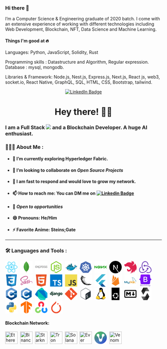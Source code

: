 ### Hi there 👋
I’m a Computer Science & Engineering graduate of 2020 batch. I come with an extensive experience of working with different technologies including Web Development, Blockchain, NFT, Data Science and Machine Learning.

#### Things I'm good at 🔥
Languages: Python, JavaScript, Solidity, Rust

Programming skills : Datastructure and Algorithm, Regular expression.
Database : mysql, mongodb.

Libraries & Framework: Node.js, Nest.js, Express.js, Next.js, React js, web3, socket.io, React Native, GraphQL, SQL, HTML, CSS, Bootstrap, tailwind.

<!--
**Ashutoshpython123/Ashutoshpython123** is a ✨ _special_ ✨ repository because its `README.md` (this file) appears on your GitHub profile.

Here are some ideas to get you started:

- 🔭 I’m currently working on ...
- 🌱 I’m currently learning ...
- 👯 I’m looking to collaborate on ...
- 🤔 I’m looking for help with ...
- 💬 Ask me about ...
- 📫 How to reach me: ...
- 😄 Pronouns: ...
- ⚡ Fun fact: ...
-->


<!--
*Sudip's Github Profile*
*Commit via github.dev
 -->
 
<div align="center">
<!--   <img src="https://media.giphy.com/media/M9gbBd9nbDrOTu1Mqx/giphy.gif" width="100"/> -->
 
  <div id="badges">
   <a href="https://www.linkedin.com/in/ashutosh-kumar-1363b0162/" target="_blank">
     <img src="https://img.shields.io/badge/LinkedIn-blue?style=for-the-badge&logo=linkedin&logoColor=white" alt="LinkedIn Badge"/>
   </a>
   
   <!-- 
 <a href="https://portfolio-metaloopa.vercel.app" target="_blank">
     <img src="https://img.shields.io/badge/Personal-Website-brightgreen/?style=for-the-badge&logo=appveyor" alt="Website Badge"/>
   </a>
   <a href="https://twitter.com/Metal_Oopa_" target="_blank">
     <img src="https://img.shields.io/badge/Twitter-blue?style=for-the-badge&logo=twitter&logoColor=white" alt="Twitter Badge"/>
   </a>
-->
 </div>
 
 
 
</div>
<div align="center">
  <h1>
   Hey there! 👋🏻
  </h1>
 </div>



<div align="left">

### I am a Full Stack <img src="https://media.giphy.com/media/WUlplcMpOCEmTGBtBW/giphy.gif" width="30"> and a Blockchain Developer. A huge AI enthusiast.

###  👨🏻‍💻 About Me :

 

- #### 🌱 I’m currently exploring **Hyperledger Fabric**.
- #### 👯 I’m looking to collaborate on *Open Source Projects*
- #### 💬 I am fast to respond and would love to grow my network.
- #### 📫 How to reach me: You can DM me on [![Linkedin Badge](https://img.shields.io/badge/LinkedIn-blue?style=flat&logo=Linkedin&logoColor=white)](https://www.linkedin.com/in/ashutosh-kumar-1363b0162)
- #### 🏢 *Open to opportunities*
- #### 😄 Pronouns: He/Him
- #### ⚡ Favorite Anime: Steins;Gate

</div>

***
### 🛠️ Languages and Tools :

<div>
  <img src="https://raw.githubusercontent.com/devicons/devicon/1119b9f84c0290e0f0b38982099a2bd027a48bf1/icons/react/react-original.svg" title="React" alt="React"  width="40" height="40"/>&nbsp;
 <img src="https://raw.githubusercontent.com/devicons/devicon/1119b9f84c0290e0f0b38982099a2bd027a48bf1/icons/mongodb/mongodb-original.svg" title="mongodb"  alt="mongodb" width="40" height="40"/>&nbsp;
 <img src="https://raw.githubusercontent.com/devicons/devicon/1119b9f84c0290e0f0b38982099a2bd027a48bf1/icons/express/express-original-wordmark.svg" title="express"  alt="express" width="40" height="40"/>&nbsp;
  <img src="https://raw.githubusercontent.com/devicons/devicon/1119b9f84c0290e0f0b38982099a2bd027a48bf1/icons/nodejs/nodejs-original.svg" title="NodeJS" alt="NodeJS"  width="40" height="40"/>&nbsp;
  <img src="https://raw.githubusercontent.com/devicons/devicon/master/icons/docker/docker-original.svg" title="Docker" alt="Docker"  width="40" height="40"/>&nbsp;
  <img src="https://raw.githubusercontent.com/devicons/devicon/master/icons/kubernetes/kubernetes-plain.svg" title="Kubernetes" alt="Kubernetes"  width="40" height="40"/>&nbsp;
  <img src="https://raw.githubusercontent.com/devicons/devicon/master/icons/nginx/nginx-original.svg" title="Nginx" alt="Nginx"  width="40" height="40"/>&nbsp;
  <img src="https://github.com/devicons/devicon/raw/master/icons/nextjs/nextjs-original.svg" title="NextJS" alt="NextJS"  width="40" height="40"/>&nbsp;
  <img src="https://raw.githubusercontent.com/devicons/devicon/master/icons/nestjs/nestjs-plain.svg" title="NestJS" alt="NestJS"  width="40" height="40"/>&nbsp;
  <img src="https://raw.githubusercontent.com/devicons/devicon/1119b9f84c0290e0f0b38982099a2bd027a48bf1/icons/redux/redux-original.svg" title="Redux" alt="Redux "  width="40" height="40"/>&nbsp;
  <img src="https://raw.githubusercontent.com/devicons/devicon/1119b9f84c0290e0f0b38982099a2bd027a48bf1/icons/css3/css3-original.svg"  title="CSS3" alt="CSS"  width="40" height="40"/>&nbsp;
  <img src="https://raw.githubusercontent.com/devicons/devicon/master/icons/sass/sass-original.svg"  title="Sass" alt="Sass"  width="40" height="40"/>&nbsp;
   <img src="https://raw.githubusercontent.com/devicons/devicon/1119b9f84c0290e0f0b38982099a2bd027a48bf1/icons/html5/html5-original.svg" title="HTML5" alt="HTML"  width="40" height="40"/>&nbsp;
  <img src="https://raw.githubusercontent.com/devicons/devicon/master/icons/typescript/typescript-original.svg" title="TypeScript"  alt="TypeScript" width="40" height="40"/>&nbsp;
  <img src="https://raw.githubusercontent.com/devicons/devicon/1119b9f84c0290e0f0b38982099a2bd027a48bf1/icons/javascript/javascript-original.svg" title="JavaScript"  alt="JavaScript" width="40" height="40"/>&nbsp;
 <img src="https://raw.githubusercontent.com/devicons/devicon/1119b9f84c0290e0f0b38982099a2bd027a48bf1/icons/flask/flask-original.svg" title="flask" alt="flask"  width="40" height="40"/>&nbsp;
  <img src="https://raw.githubusercontent.com/devicons/devicon/1119b9f84c0290e0f0b38982099a2bd027a48bf1/icons/flutter/flutter-original.svg" title="Flutter"    alt="Flutter" width="40" height="40"/>&nbsp;
  <img src="https://raw.githubusercontent.com/devicons/devicon/1119b9f84c0290e0f0b38982099a2bd027a48bf1/icons/firebase/firebase-plain.svg" title="Firebase"  alt="Firebase" width="40" height="40"/>&nbsp;
  <img src="https://raw.githubusercontent.com/devicons/devicon/1119b9f84c0290e0f0b38982099a2bd027a48bf1/icons/mysql/mysql-original-wordmark.svg" title="MySQL"  alt="MySQL" width="40" height="40"/>&nbsp;
   <img src="https://raw.githubusercontent.com/devicons/devicon/1119b9f84c0290e0f0b38982099a2bd027a48bf1/icons/bootstrap/bootstrap-original-wordmark.svg"  title="bootstrap" alt="bootstrap" width="40" height="40"/>&nbsp;
 <img  src="https://raw.githubusercontent.com/devicons/devicon/1119b9f84c0290e0f0b38982099a2bd027a48bf1/icons/cplusplus/cplusplus-original.svg" title="cplusplus"  alt="cplusplus" width="40" height="40"/>&nbsp;
 <img  src="https://raw.githubusercontent.com/devicons/devicon/1119b9f84c0290e0f0b38982099a2bd027a48bf1/icons/c/c-original.svg" title="c" alt="c" width="40"  height="40"/>&nbsp;
 <img  src="https://raw.githubusercontent.com/devicons/devicon/1119b9f84c0290e0f0b38982099a2bd027a48bf1/icons/dart/dart-original.svg" 
  title="dart" alt="dart" width="40" height="40"/>&nbsp;
 <img  src="https://raw.githubusercontent.com/devicons/devicon/1119b9f84c0290e0f0b38982099a2bd027a48bf1/icons/django/django-plain-wordmark.svg" title="django"  alt="django" width="40" height="40"/>&nbsp;
  <img src="https://raw.githubusercontent.com/devicons/devicon/1119b9f84c0290e0f0b38982099a2bd027a48bf1/icons/git/git-original.svg"  title="Git"  alt="Git"  width="40"  height="40"/>&nbsp;
  <img src="https://raw.githubusercontent.com/devicons/devicon/master/icons/bash/bash-original.svg"  title="Bash"  alt="Bash"  width="40"  height="40"/>&nbsp;
 <img  src="https://raw.githubusercontent.com/devicons/devicon/1119b9f84c0290e0f0b38982099a2bd027a48bf1/icons/linux/linux-original.svg" title="linux" alt="linux"  width="40" height="40"/>&nbsp;
 <img  src="https://raw.githubusercontent.com/devicons/devicon/1119b9f84c0290e0f0b38982099a2bd027a48bf1/icons/ubuntu/ubuntu-plain.svg" title="ubuntu" alt="ubuntu"  width="40" height="40"/>&nbsp;
 <img  src="https://raw.githubusercontent.com/devicons/devicon/1119b9f84c0290e0f0b38982099a2bd027a48bf1/icons/markdown/markdown-original.svg" title="markdown"  alt="markdown" width="40" height="40"/>&nbsp;
 <img  src="https://raw.githubusercontent.com/devicons/devicon/1119b9f84c0290e0f0b38982099a2bd027a48bf1/icons/solidity/solidity-original.svg" title="solidty"  alt="solidty" width="40" height="40"/>&nbsp;
 <img  src="https://raw.githubusercontent.com/devicons/devicon/master/icons/python/python-original.svg" title="Python"  alt="Python" width="40" height="40"/>&nbsp;
 <img  src="https://raw.githubusercontent.com/devicons/devicon/master/icons/tensorflow/tensorflow-original.svg" title="Tensorflow"  alt="Tensorflow" width="40" height="40"/>&nbsp;
 <img  src="https://raw.githubusercontent.com/devicons/devicon/master/icons/opencv/opencv-original.svg" title="OpenCV"  alt="OpenCV" width="40" height="40"/>&nbsp;
 <img  src="https://raw.githubusercontent.com/devicons/devicon/master/icons/pytorch/pytorch-original.svg" title="Pytorch"  alt="Pytorch" width="40" height="40"/>&nbsp;
</div>

</div>

#### Blockchain Network:

<div>
 <img src="https://avatars.githubusercontent.com/u/6250754?s=200&v=4" title="Ethereum"  width="40" height="40"/>&nbsp;
 <img src="https://avatars.githubusercontent.com/u/32770468?s=200&v=4" title="Binance"  width="40" height="40"/>&nbsp;
 <img src="https://avatars.githubusercontent.com/u/101595416?s=48&v=4" title="Starknet"  width="40" height="40"/>&nbsp;
 <img src="https://avatars.githubusercontent.com/u/34857411?s=200&v=4" title="Tron"  width="40" height="40"/>&nbsp;
 <img src="https://avatars.githubusercontent.com/u/35608259?s=200&v=4" title="Solana"  width="40" height="40"/>&nbsp;
 <img src="https://avatars.githubusercontent.com/u/39875327?s=200&v=4" title="Ever"  width="40" height="40"/>&nbsp;
 <img src="https://raw.githubusercontent.com/BVFDT/venom-assets/master/icons/wVENOM/logo.svg" title="Venom"  width="40" height="40"/>&nbsp;
 <img src="https://avatars.githubusercontent.com/u/66309068?s=200&v=4" title="Venom"  width="40" height="40"/>&nbsp;
</div>

<!--START_SECTION:activity-->
